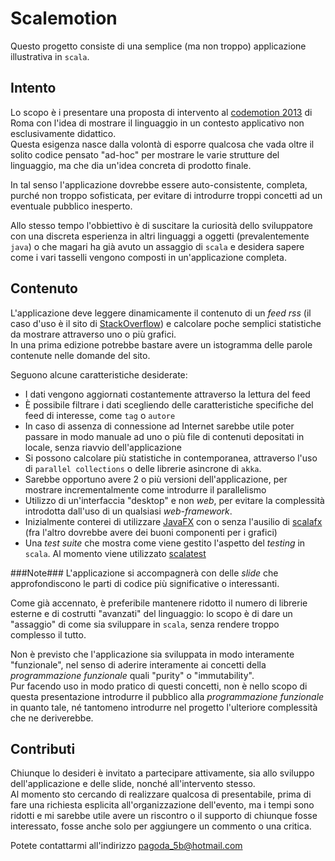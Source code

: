 Scalemotion
===========

Questo progetto consiste di una semplice (ma non troppo) applicazione illustrativa in `scala`.

Intento
-------
Lo scopo &egrave; i presentare una proposta di intervento al [codemotion 2013](http://roma.codemotion.it/) di Roma con l'idea di mostrare il linguaggio in un contesto applicativo non esclusivamente didattico.  
Questa esigenza nasce dalla volont&agrave; di esporre qualcosa che vada oltre il solito codice pensato "ad-hoc" per mostrare le varie strutture del linguaggio, ma che dia un'idea concreta di prodotto finale.

In tal senso l'applicazione dovrebbe essere auto-consistente, completa, purch&eacute; non troppo sofisticata, per evitare di introdurre troppi concetti ad un eventuale pubblico inesperto.

Allo stesso tempo l'obbiettivo &egrave; di suscitare la curiosit&agrave; dello sviluppatore con una discreta esperienza in altri linguaggi a oggetti (prevalentemente `java`) o che magari ha gi&agrave; avuto un assaggio di `scala` e desidera sapere come i vari tasselli vengono composti in un'applicazione completa.

Contenuto
---------
L'applicazione deve leggere dinamicamente il contenuto di un *feed rss* (il caso d'uso &egrave; il sito di [StackOverflow](http://stackoverflow.com/)) e calcolare poche semplici statistiche da mostrare attraverso uno o pi&ugrave; grafici.  
In una prima edizione potrebbe bastare avere un istogramma delle parole contenute nelle domande del sito.

Seguono alcune caratteristiche desiderate:

 - I dati vengono aggiornati costantemente attraverso la lettura del feed
 - &Egrave; possibile filtrare i dati scegliendo delle caratteristiche specifiche del feed di interesse, come `tag` o `autore`
 - In caso di assenza di connessione ad Internet sarebbe utile poter passare in modo manuale ad uno o pi&ugrave; file di contenuti depositati in locale, senza riavvio dell'applicazione
 - Si possono calcolare pi&ugrave; statistiche in contemporanea, attraverso l'uso di `parallel collections` o delle librerie asincrone di `akka`.
  - Sarebbe opportuno avere 2 o pi&ugrave; versioni dell'applicazione, per mostrare incrementalmente come introdurre il parallelismo
 - Utilizzo di un'interfaccia "desktop" e non *web*, per evitare la complessit&agrave; introdotta dall'uso di un qualsiasi *web-framework*. 
  - Inizialmente conterei di utilizzare [JavaFX](http://www.oracle.com/technetwork/java/javafx/overview/index.html) con o senza l'ausilio di [scalafx](https://code.google.com/p/scalafx/) (fra l'altro dovrebbe avere dei buoni componenti per i grafici)
 - Una *test suite* che mostra come viene gestito l'aspetto del *testing* in `scala`. Al momento viene utilizzato [scalatest](http://www.scalatest.org/)


###Note###
L'applicazione si accompagner&agrave; con delle *slide* che approfondiscono le parti di codice pi&ugrave; significative o interessanti.

Come gi&agrave; accennato, &egrave; preferibile mantenere ridotto il numero di librerie esterne e di costrutti "avanzati" del linguaggio: lo scopo &egrave; di dare un "assaggio" di come sia sviluppare in `scala`, senza rendere troppo complesso il tutto.

Non &egrave; previsto che l'applicazione sia sviluppata in modo interamente "funzionale", nel senso di aderire interamente ai concetti della *programmazione funzionale* quali "purity" o  "immutability".  
Pur facendo uso in modo pratico di questi concetti, non &egrave; nello scopo di questa presentazione introdurre il pubblico alla *programmazione funzionale* in quanto tale, n&eacute; tantomeno introdurre nel progetto l'ulteriore complessit&agrave; che ne deriverebbe.

Contributi
----------
Chiunque lo desideri &egrave; invitato a partecipare attivamente, sia allo sviluppo dell'applicazione e delle slide, nonch&eacute; all'intervento stesso.  
Al momento sto cercando di realizzare qualcosa di presentabile, prima di fare una richiesta esplicita all'organizzazione dell'evento, ma i tempi sono ridotti e mi sarebbe utile avere un riscontro o il supporto di chiunque fosse interessato, fosse anche solo per aggiungere un commento o una critica.

Potete contattarmi all'indirizzo [pagoda_5b@hotmail.com](mailto:pagoda_5b@hotmail.com)